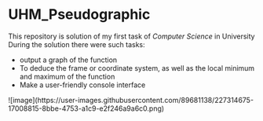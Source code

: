 # UHM_Pseudographic
This repository is solution of my first task of <i>Computer Science</i> in University
During the solution there were such tasks:
<ul>
  <li>output a graph of the function</li>
  <li>To deduce the frame or coordinate system, as well as the local minimum and maximum of the function</li>
  <li>Make a user-friendly console interface</li>
</ul>
![image](https://user-images.githubusercontent.com/89681138/227314675-17008815-8bbe-4753-a1c9-e2f246a9a6c0.png)

